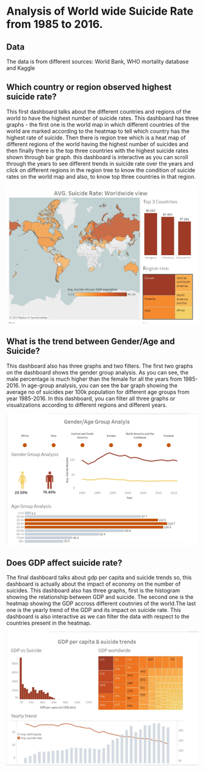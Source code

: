 # Analysis of World wide Suicide Rate from 1985 to 2016.

## Data 
The data is from different sources: World Bank, WHO mortality database and Kaggle 

## Which country or region observed highest suicide rate?
This first dashboard talks about the different countries and regions of the world to have the highest number of suicide rates. This dashboard has three graphs - the first one is the world map in which different countries of the world are marked according to the heatmap to tell which country has the highest rate of suicide. Then there is region tree which is a heat map of different regions of the world having the highest number of suicides and then finally there is the top three countries with the highest suicide rates shown through bar graph. this dashboard is interactive as you can scroll through the years to see different trends in suicide rate over the years and click on different regions in the region tree to know the condition of suicide rates on the world map and also, to know top three countries in that region.

![alt text](https://github.com/prativapokhrel/suicide_analysis_tableau/blob/main/worldview_suicide_rate.jpg?raw=true)

## What is the trend between Gender/Age and Suicide?
This dashboard also has three graphs and two filters. The first two graphs on the dashboard shows the gender group analysis. As you can see, the male percentage is much higher than the female for all the years from 1985-2016. In age-group analysis, you can see the bar graph showing the average no of suicides per 100k population for different age groups from year 1985-2016. In this dashboard, you can filter all three graphs or visualizations according to different regions and different years. 

![alt text](https://github.com/prativapokhrel/suicide_analysis_tableau/blob/main/gender_age_group_analysis.jpg?raw=true)

## Does GDP affect suicide rate?
The final dashboard talks about gdp per capita and suicide trends so, this dashboard is actually about the impact of economy on the number of suicides.  This dashboard also has three graphs, first is the histogram showing the relationship between GDP and suicide. The second one is the heatmap showing the GDP accross different coutnries of the world.The last one is the yearly trend of the GDP and its impact on suicide rate. This dashboard is also interactive as we can filter the data with respect to the countries present in the heatmap.

![alt text](https://github.com/prativapokhrel/suicide_analysis_tableau/blob/main/gdp_per_capita_trend.jpg?raw=true)


